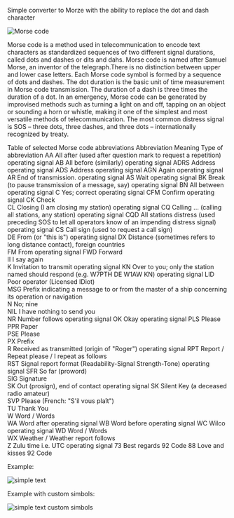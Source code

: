 Simple converter to Morze with the ability to replace the dot and dash character

![Morse code](https://cdn.discordapp.com/attachments/834769719823302666/864831323829829652/315px-International_Morse_Code.png)

Morse code is a method used in telecommunication to encode text characters as standardized sequences of two different signal durations, called dots and dashes or dits and dahs. Morse code is named after Samuel Morse, an inventor of the telegraph.There is no distinction between upper and lower case letters. Each Morse code symbol is formed by a sequence of dots and dashes. The dot duration is the basic unit of time measurement in Morse code transmission. The duration of a dash is three times the duration of a dot. In an emergency, Morse code can be generated by improvised methods such as turning a light on and off, tapping on an object or sounding a horn or whistle, making it one of the simplest and most versatile methods of telecommunication. The most common distress signal is SOS – three dots, three dashes, and three dots – internationally recognized by treaty. 

Table of selected Morse code abbreviations Abbreviation 	Meaning 	  	Type of abbreviation
AA 	All after (used after question mark to request a repetition) 	  	operating signal
AB 	All before (similarly) 	  	operating signal
ADRS 	Address 	  	operating signal
ADS 	Address 	  	operating signal
AGN 	Again 	  	operating signal
AR 	End of transmission. 	  	operating signal
AS 	Wait 	  	operating signal
BK 	Break (to pause transmission of a message, say) 	  	operating signal
BN 	All between 	  	operating signal
C 	Yes; correct 	  	operating signal
CFM 	Confirm 	  	operating signal
CK 	Check 	  	 
CL 	Closing (I am closing my station) 	  	operating signal
CQ 	Calling ... (calling all stations, any station) 	  	operating signal
CQD 	All stations distress (used preceding SOS to let all operators know of an impending distress signal) 	  	operating signal
CS 	Call sign (used to request a call sign) 	  	 
DE 	From (or "this is") 	  	operating signal
DX 	Distance (sometimes refers to long distance contact), foreign countries 	  	 
FM 	From 	  	operating signal
FWD 	Forward 	  	 
II 	I say again 	  	 
K 	Invitation to transmit 	  	operating signal
KN 	Over to you; only the station named should respond (e.g. W7PTH DE W1AW KN) 	  	operating signal
LID 	Poor operator (Licensed IDiot) 	  	 
MSG 	Prefix indicating a message to or from the master of a ship concerning its operation or navigation 	  	 
N 	No; nine 	  	 
NIL 	I have nothing to send you 	  	 
NR 	Number follows 	  	operating signal
OK 	Okay 	  	operating signal
PLS 	Please 	  	 
PPR 	Paper 	  	 
PSE 	Please 	  	 
PX 	Prefix 	  	 
R 	Received as transmitted (origin of "Roger") 	  	operating signal
RPT 	Report / Repeat please / I repeat as follows 	  	 
RST 	Signal report format (Readability-Signal Strength-Tone) 	  	operating signal
SFR 	So far (proword) 	  	 
SIG 	Signature 	  	 
SK 	Out (prosign), end of contact 	  	operating signal
SK 	Silent Key (a deceased radio amateur) 	  	 
SVP 	Please (French: "S'il vous plaît") 	  	 
TU 	Thank You 	 
W 	Word / Words 	  	 
WA 	Word after 	  	operating signal
WB 	Word before 	  	operating signal
WC 	Wilco 	  	operating signal
WD 	Word / Words 	  	 
WX 	Weather / Weather report follows 	  	 
Z 	Zulu time i.e. UTC 	  	operating signal
73 	Best regards 	  	92 Code
88 	Love and kisses 	  	92 Code

Example:

![simple text](https://cdn.discordapp.com/attachments/834769719823302666/864565730203926588/unknown.png)

Example with custom simbols:

![simple text custom simbols](https://cdn.discordapp.com/attachments/834769719823302666/864565859695329330/unknown.png)
